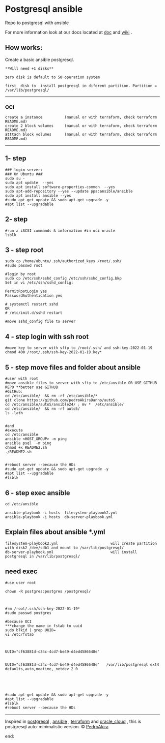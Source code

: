 # Postgresql ansible

Repo to postgresql with ansible 


For more information look at our
docs located at [doc](https://github.com/pedroAkiraDanno/auto5) and [wiki](https://github.com/pedroAkiraDanno/auto5/wiki) .



## How works:

Create a basic ansible postgresql.

	**Will need +1 disks**

	zero disk is default to SO operation system

	first  disk to  install postgresql in diferent partition. Partition =  /var/lib/postgresql/



---



### OCI 
	create a instance   	   (manual or with terraform, check terraform README.md)
	create 2 block volumes 	   (manual or with terraform, check terraform README.md) 
	atttach block volumes 	   (manual or with terraform, check terraform README.md) 

---


## 1- step 
	### login server: 
	### On Ubuntu ### 
	sudo su - 
	sudo apt update  --yes
	sudo apt install software-properties-common  --yes
	sudo apt-add-repository --yes --update ppa:ansible/ansible
	sudo apt install ansible --yes
	#sudo apt-get update && sudo apt-get upgrade -y
	#apt list --upgradable


## 2- step 
	#run a iSCSI commands & information #in oci oracle 
	lsblk 


## 3 - step root
	sudo cp /home/ubuntu/.ssh/authorized_keys /root/.ssh/
	#sudo passwd root

	#login by root 	
	sudo cp /etc/ssh/sshd_config /etc/ssh/sshd_config.bkp
	Set in vi /etc/ssh/sshd_config:

	PermitRootLogin yes
	PasswordAuthentication yes

	# systemctl restart sshd
	OR
	# /etc/init.d/sshd restart

	#move sshd_config file to server

## 4 - step login with ssh root 
	#move key to server with sftp to /root/.ssh/ and ssh-key-2022-01-19
	chmod 400 /root/.ssh/ssh-key-2022-01-19.key*


## 5 - step  move files and folder about ansible
	#user with root
	#move ansible files to server with sftp to /etc/ansible OR USE GITHUB REPO **better use GITHUB
	#GitHub:
	cd /etc/ansible/  && rm -rf /etc/ansible/*  
	git clone https://github.com/pedroAkiraDanno/auto5
	cd /etc/ansible/auto5/ansible24/ ; mv *  /etc/ansible/ 
	cd /etc/ansible/  && rm -rf auto5/
	ls -lath


	#and 
	#execute 
	cd /etc/ansible
	ansible <HOST_GROUP> -m ping
	ansible psql  -m ping 
	chmod +x README2.sh
	./README2.sh


	#reboot server --because the HDs
	#sudo apt-get update && sudo apt-get upgrade -y
	#apt list --upgradable
	#lsblk 


## 6 - step exec ansible
	cd /etc/ansible

	ansible-playbook -i hosts  filesystem-playbook2.yml				
	ansible-playbook -i hosts  db-server-playbook.yml 		


	

## Explain files about ansible *.yml

	filesystem-playbook2.yml						will create partition with disk2 /dev/sdb1 and mount to /var/lib/postgresql/
	db-server-playbook.yml 	 						will install postgresql in /var/lib/postgresql/




## need exec 
	#use user root

	chown -R postgres:postgres /postgresql/



	#rm /root/.ssh/ssh-key-2022-01-19*
	#sudo passwd postgres

	#because OCI
	***change the name in fstab to uuid
	sudo blkid | grep UUID=
	vi /etc/fstab



	UUID="cf63881d-c34c-4cd7-be49-d4ed4586648e"


	UUID="cf63881d-c34c-4cd7-be49-d4ed4586648e"   /var/lib/postgresql ext4 defaults,auto,noatime,_netdev 2 0





	#sudo apt-get update && sudo apt-get upgrade -y
	#apt list --upgradable
	#lsblk 
	#reboot server --because the HDs




---
Inspired in [postgresql](https://www.postgresql.org/) , [ansible](https://www.ansible.com/) , [terraform](https://www.terraform.io/) and [oracle_cloud](https://www.oracle.com/cloud/) , this is postgresql auto-minimalistic version.
©  [PedroAkira](https://www.instagram.com/pedro.akira.3)




end:
